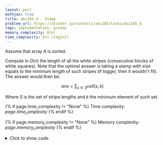 ```yaml
---
layout: post
mathjax: true
title: abc185_d - Stamp
problem_url: https://atcoder.jp/contests/abc185/tasks/abc185_d
tags: implementation, greedy
memory_complexity: O(n)
time_complexity: O(n \log{n})
---
```


Assume that array $A$ is sorted.

Compute in $O(n)$ the length of all the white stripes (consecutive blocks of
white squares). Note that the optimal answer is taking a stamp with size
equals to the minimum length of such stripes (if bigger, then it wouldn't
fit). The answer would then be:

$$ ans = \sum_{s \in S} ceil(s, k) $$

Where $S$ is the set of stripe lengths and $k$ the minimum element of such
set.


{% if page.time_complexity != "None" %}
Time complexity: ${{ page.time_complexity }}$
{% endif %}

{% if page.memory_complexity != "None" %}
Memory complexity: ${{ page.memory_complexity }}$
{% endif %}

<details>
<summary>
<p style="display:inline">Click to show code.</p>
</summary>
```cpp
{% raw %}
using namespace std;
using ll = long long;
using ii = pair<int, int>;
using vi = vector<int>;
template <typename InputIterator,
          typename T = typename iterator_traits<InputIterator>::value_type>
void read_n(InputIterator it, int n)
{
    copy_n(istream_iterator<T>(cin), n, it);
}
inline ll ceil(ll a, ll b) { return (a + b - 1) / b; }
ll solve(vector<ll> a)
{
    sort(begin(a), end(a));
    ll prev = 0;
    vector<ll> stripes;
    for (auto ai : a)
    {
        if (ai - prev - 1 > 0)
            stripes.push_back(ai - prev - 1);
        prev = ai;
    }
    if (stripes.empty())
        return 0;
    ll k = *min_element(begin(stripes), end(stripes)), ans = 0;
    for (auto st : stripes)
        ans += ceil(st, k);
    return ans;
}
int main(void)
{
    ios::sync_with_stdio(false), cin.tie(NULL);
    int n, m;
    cin >> n >> m;
    if (m != 0)
    {
        vector<ll> a(m + 1);
        read_n(begin(a), m);
        a[m] = n + 1;
        cout << solve(a) << endl;
    }
    else
        cout << 1 << endl;
    return 0;
}

{% endraw %}
```
</details>

